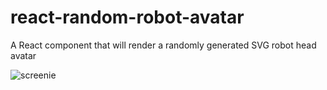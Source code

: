 # react-random-robot-avatar

A React component that will render a randomly generated SVG robot head avatar

![screenie](https://www.dropbox.com/s/r83hvqydbau1tsr/Screen%20Shot%202015-05-12%20at%2012.59.42%20PM.png?raw=1)
